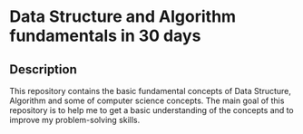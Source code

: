 # Data Structure and Algorithm fundamentals in 30 days

## Description

This repository contains the basic fundamental concepts of Data Structure, Algorithm and some of computer science concepts. The main goal of this repository is to help me to get a basic understanding of the concepts and to improve my problem-solving skills.
